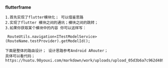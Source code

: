 **flutterframe**
   
    1.首先实现了flutter模块化； 可以借鉴思路
    2.实现了flutter 模块之间的通讯；模块之间的跳转；
    3.如果你获取某个模块中的内容 你可以这样写：
    
     RouteUtils.navigation<ITestModelService>(RouteName.testProvider).getModelId();
   
    下面是整体的路由设计； 设计思路参考Android ARouter；
    具体可以看代码；
    https://huatu.98youxi.com/markdown/work/uploads/upload_05d3b6a7c962d489882a690dd92276e1.png
 
 
 
